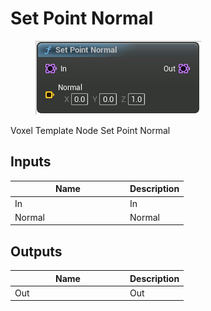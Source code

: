 # Set Point Normal

<div align="left" data-full-width="false"><figure><img src="../../../.gitbook/assets/set_point_normal.png" alt=""><figcaption></figcaption></figure></div>

Voxel Template Node Set Point Normal

## Inputs

<table><thead><tr><th width="170">Name</th><th>Description</th></tr></thead><tbody><tr><td>In</td><td>In</td></tr><tr><td>Normal</td><td>Normal</td></tr></tbody></table>

## Outputs

<table><thead><tr><th width="170">Name</th><th>Description</th></tr></thead><tbody><tr><td>Out</td><td>Out</td></tr></tbody></table>
